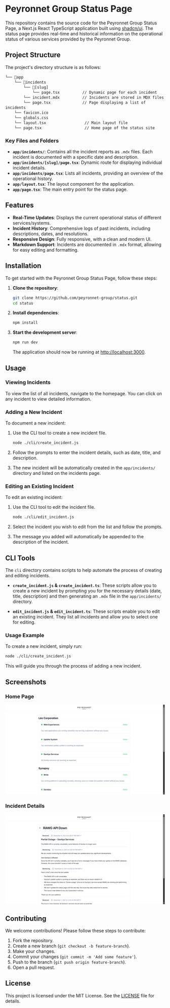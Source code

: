 # Peyronnet Group Status Page

This repository contains the source code for the Peyronnet Group Status Page, a Next.js React TypeScript application built using [shadcn/ui](https://github.com/shadcn-ui/ui). The status page provides real-time and historical information on the operational status of various services provided by the Peyronnet Group.

## Project Structure

The project's directory structure is as follows:

```
└── 📁app
    └── 📁incidents
        └── 📁[slug]
            └── page.tsx          // Dynamic page for each incident
        └── incident.mdx          // Incidents are stored in MDX files
        └── page.tsx              // Page displaying a list of incidents
    └── favicon.ico
    └── globals.css
    └── layout.tsx                 // Main layout file
    └── page.tsx                   // Home page of the status site
```

### Key Files and Folders

- **`app/incidents/`**: Contains all the incident reports as `.mdx` files. Each incident is documented with a specific date and description.
- **`app/incidents/[slug]/page.tsx`**: Dynamic route for displaying individual incident details.
- **`app/incidents/page.tsx`**: Lists all incidents, providing an overview of the operational history.
- **`app/layout.tsx`**: The layout component for the application.
- **`app/page.tsx`**: The main entry point for the status page.

## Features

- **Real-Time Updates**: Displays the current operational status of different services/systems.
- **Incident History**: Comprehensive logs of past incidents, including descriptions, dates, and resolutions.
- **Responsive Design**: Fully responsive, with a clean and modern UI.
- **Markdown Support**: Incidents are documented in `.mdx` format, allowing for easy editing and formatting.

## Installation

To get started with the Peyronnet Group Status Page, follow these steps:

1. **Clone the repository**:

   ```bash
   git clone https://github.com/peyronnet-group/status.git
   cd status
   ```

2. **Install dependencies**:

   ```bash
   npm install
   ```

3. **Start the development server**:

   ```bash
   npm run dev
   ```

   The application should now be running at [http://localhost:3000](http://localhost:3000).

## Usage

### Viewing Incidents

To view the list of all incidents, navigate to the homepage. You can click on any incident to view detailed information.

### Adding a New Incident

To document a new incident:

1. Use the CLI tool to create a new incident file.

   ```bash
   node ./cli/create_incident.js
   ```

2. Follow the prompts to enter the incident details, such as date, title, and description.

3. The new incident will be automatically created in the `app/incidents/` directory and listed on the incidents page.

### Editing an Existing Incident

To edit an existing incident:

1. Use the CLI tool to edit the incident file.

   ```bash
   node ./cli/edit_incident.js
   ```

2. Select the incident you wish to edit from the list and follow the prompts.

3. The message you added will automatically be appended to the description of the incident.

## CLI Tools

The `cli` directory contains scripts to help automate the process of creating and editing incidents.

- **`create_incident.js` & `create_incident.ts`**: These scripts allow you to create a new incident by prompting you for the necessary details (date, title, description) and then generating an `.mdx` file in the `app/incidents/` directory.

- **`edit_incident.js` & `edit_incident.ts`**: These scripts enable you to edit an existing incident. They list all incidents and allow you to select one for editing.

### Usage Example

To create a new incident, simply run:

```bash
node ./cli/create_incident.js
```

This will guide you through the process of adding a new incident.

## Screenshots

### Home Page

![Home Page](.github/images/home.png)

### Incident Details

![Incident Details](.github/images/incident.png)

## Contributing

We welcome contributions! Please follow these steps to contribute:

1. Fork the repository.
2. Create a new branch (`git checkout -b feature-branch`).
3. Make your changes.
4. Commit your changes (`git commit -m 'Add some feature'`).
5. Push to the branch (`git push origin feature-branch`).
6. Open a pull request.

## License

This project is licensed under the MIT License. See the [LICENSE](LICENSE) file for details.
